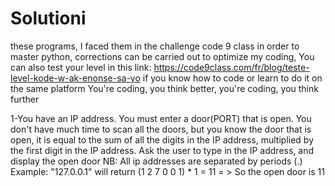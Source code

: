 # Solutioni
these programs, I faced them in the challenge code 9 class in order to master python, corrections can be carried out to optimize my coding,
You can also test your level in this link: https://code9class.com/fr/blog/teste-level-kode-w-ak-enonse-sa-yo
if you know how to code or learn to do it on the same platform
You're coding, you think better, you're coding, you think further

1-You have an IP address. You must enter a door(PORT) that is open. You don't have much time to scan all the doors,
but you know the door that is open, it is equal to the sum of all the digits in the IP address, multiplied by the 
first digit in the IP address. Ask the user to type in the IP address, and display the open door NB: All ip addresses 
are separated by periods (.) Example: "127.0.0.1" will return (1 2 7 0 0 1) * 1 = 11 = > So the open door is 11
